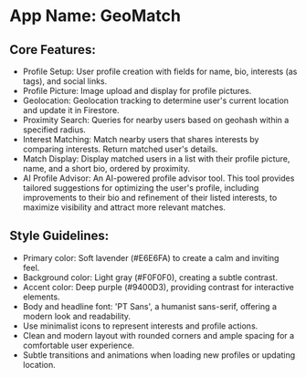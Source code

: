 # **App Name**: GeoMatch

## Core Features:

- Profile Setup: User profile creation with fields for name, bio, interests (as tags), and social links.
- Profile Picture: Image upload and display for profile pictures.
- Geolocation: Geolocation tracking to determine user's current location and update it in Firestore.
- Proximity Search: Queries for nearby users based on geohash within a specified radius.
- Interest Matching: Match nearby users that shares interests by comparing interests. Return matched user's details.
- Match Display: Display matched users in a list with their profile picture, name, and a short bio, ordered by proximity.
- AI Profile Advisor: An AI-powered profile advisor tool. This tool provides tailored suggestions for optimizing the user's profile, including improvements to their bio and refinement of their listed interests, to maximize visibility and attract more relevant matches.

## Style Guidelines:

- Primary color: Soft lavender (#E6E6FA) to create a calm and inviting feel.
- Background color: Light gray (#F0F0F0), creating a subtle contrast.
- Accent color: Deep purple (#9400D3), providing contrast for interactive elements.
- Body and headline font: 'PT Sans', a humanist sans-serif, offering a modern look and readability.
- Use minimalist icons to represent interests and profile actions.
- Clean and modern layout with rounded corners and ample spacing for a comfortable user experience.
- Subtle transitions and animations when loading new profiles or updating location.